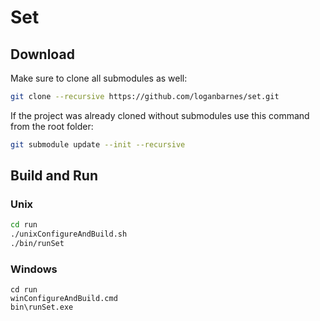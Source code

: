 
Set
===


Download
--------
Make sure to clone all submodules as well:

```bash
git clone --recursive https://github.com/loganbarnes/set.git
```

If the project was already cloned without submodules use this command from the root folder:

```bash
git submodule update --init --recursive
```


Build and Run
-------------

### Unix

```bash
cd run
./unixConfigureAndBuild.sh
./bin/runSet
```


### Windows

```batch
cd run
winConfigureAndBuild.cmd
bin\runSet.exe
```

